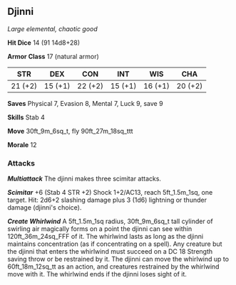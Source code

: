 ## Djinni

*Large elemental, chaotic good*

**Hit Dice** 14 (91 14d8+28)

**Armor Class** 17 (natural armor)

| STR     | DEX     | CON     | INT     | WIS     | CHA     |
|---------|---------|---------|---------|---------|---------|
| 21 (+2) | 15 (+1) | 22 (+2) | 15 (+1) | 16 (+1) | 20 (+2) |

**Saves** Physical 7, Evasion 8, Mental 7, Luck 9, save 9

**Skills** Stab 4

**Move** 30ft\_9m\_6sq\_t, fly 90ft\_27m\_18sq\_ttt

**Morale** 12

### Attacks

***Multiattack*** The djinni makes three scimitar attacks.

***Scimitar*** +6 (Stab 4 STR +2) Shock 1+2/AC13, reach 5ft\_1.5m\_1sq, one target. Hit: 2d6+2 slashing damage plus 3 (1d6) lightning or thunder damage (djinni's choice).

***Create Whirlwind*** A 5ft\_1.5m\_1sq radius, 30ft\_9m\_6sq\_t tall cylinder of swirling air magically forms on a point the djinni can see within 120ft\_36m\_24sq\_FFF of it. The whirlwind lasts as long as the djinni maintains concentration (as if concentrating on a spell). Any creature but the djinni that enters the whirlwind must succeed on a DC 18 Strength saving throw or be restrained by it. The djinni can move the whirlwind up to 60ft\_18m\_12sq\_tt as an action, and creatures restrained by the whirlwind move with it. The whirlwind ends if the djinni loses sight of it.

